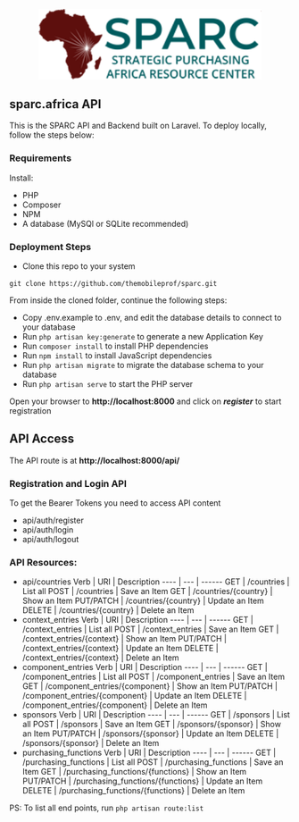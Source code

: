 <p align="center"><a href="https://laravel.com" target="_blank"><img src="https://github.com/themobileprof/sparc/blob/main/public/img/logo.png" width="400"></a></p>


## sparc.africa API

This is the SPARC API and Backend built on Laravel. To deploy locally, follow the steps below:

### Requirements
Install:
- PHP
- Composer
- NPM
- A database (MySQl or SQLite recommended)

### Deployment Steps

- Clone this repo to your system

```
git clone https://github.com/themobileprof/sparc.git
```

From inside the cloned folder, continue the following steps:
- Copy .env.example to .env, and edit the database details to connect to your database
- Run `php artisan key:generate` to generate a new Application Key
- Run `composer install` to install PHP dependencies
- Run `npm install` to install JavaScript dependencies
- Run `php artisan migrate` to migrate the database schema to your database
- Run `php artisan serve` to start the PHP server

Open your browser to **http://localhost:8000** and click on ***register*** to start registration

## API Access

The API route is at **http://localhost:8000/api/**
### Registration and Login API
To get the Bearer Tokens you need to access API content
- api/auth/register
- api/auth/login
- api/auth/logout

### API Resources:
- api/countries
Verb | URI | Description
---- | --- | ------
GET | /countries | List all
POST | /countries | Save an Item
GET | /countries/{country} | Show an Item
PUT/PATCH | /countries/{country} | Update an Item
DELETE | /countries/{country} | Delete an Item
- context_entries
Verb | URI | Description
---- | --- | ------
GET | /context_entries | List all
POST | /context_entries | Save an Item
GET | /context_entries/{context} | Show an Item
PUT/PATCH | /context_entries/{context} | Update an Item
DELETE | /context_entries/{context} | Delete an Item
- component_entries
Verb | URI | Description
---- | --- | ------
GET | /component_entries | List all
POST | /component_entries | Save an Item
GET | /component_entries/{component} | Show an Item
PUT/PATCH | /component_entries/{component} | Update an Item
DELETE | /component_entries/{component} | Delete an Item
- sponsors
Verb | URI | Description
---- | --- | ------
GET | /sponsors | List all
POST | /sponsors | Save an Item
GET | /sponsors/{sponsor} | Show an Item
PUT/PATCH | /sponsors/{sponsor} | Update an Item
DELETE | /sponsors/{sponsor} | Delete an Item
- purchasing_functions
Verb | URI | Description
---- | --- | ------
GET | /purchasing_functions | List all
POST | /purchasing_functions | Save an Item
GET | /purchasing_functions/{functions} | Show an Item
PUT/PATCH | /purchasing_functions/{functions} | Update an Item
DELETE | /purchasing_functions/{functions} | Delete an Item

PS: To list all end points, run `php artisan route:list`


